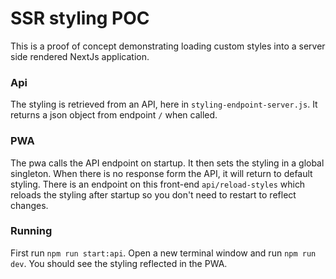 # SSR styling POC

This is a proof of concept demonstrating loading custom styles into a server side rendered NextJs application.

### Api

The styling is retrieved from an API, here in `styling-endpoint-server.js`. It returns a json object from endpoint `/` when called.

### PWA

The pwa calls the API endpoint on startup. It then sets the styling in a global singleton. When there is no response form the API, it will return to default styling.
There is an endpoint on this front-end `api/reload-styles` which reloads the styling after startup so you don't need to restart to reflect changes.

### Running

First run `npm run start:api`. Open a new terminal window and run `npm run dev`. You should see the styling reflected in the PWA.
